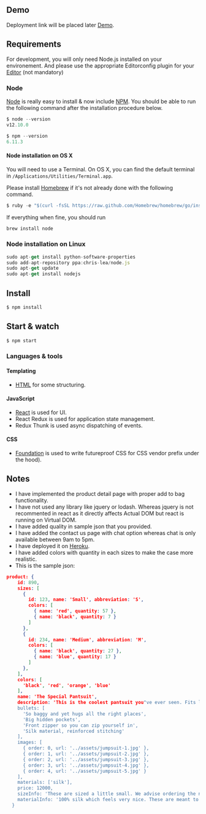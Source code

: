 ## Demo

Deployment link will be placed later [Demo](https://github.com/awais0198/FashionApp).

## Requirements

For development, you will only need Node.js installed on your environement. And please use the appropriate Editorconfig plugin for your [Editor](https://editorconfig.org/) (not mandatory)

### Node

[Node](https://nodejs.org/en/) is really easy to install & now include [NPM](https://www.npmjs.com/). You should be able to run the following command after the installation procedure below.

```javascript
$ node --version
v12.10.0

$ npm --version
6.11.3
```

#### Node installation on OS X

You will need to use a Terminal. On OS X, you can find the default terminal in `/Applications/Utilities/Terminal.app`.

Please install [Homebrew](https://brew.sh/) if it's not already done with the following command.

```javascript
$ ruby -e "$(curl -fsSL https://raw.github.com/Homebrew/homebrew/go/install)"

```
If everything when fine, you should run

```javascript
brew install node

```


### Node installation on Linux

```javascript
sudo apt-get install python-software-properties
sudo add-apt-repository ppa:chris-lea/node.js
sudo apt-get update
sudo apt-get install nodejs
```

## Install

```javascript
$ npm install
```

## Start & watch

```javascript
$ npm start
```
### Languages & tools

#### Templating
* [HTML](http://jade-lang.com/) for some structuring.
#### JavaScript
* [React](https://reactjs.org/) is used for UI.
* React Redux is used for application state management.
* Redux Thunk is used async dispatching of events.
#### CSS
* [Foundation](http://cssnext.putaindecode.io/) is used to write futureproof CSS for CSS vendor prefix under the hood).


## Notes

* I have implemented the product detail page with proper add to bag functionality.
* I have not used any library like jquery or lodash. Whereas jquery is not recommented in react as it directly affects Actual DOM but react is running on Virtual DOM.
* I have added quality in sample json that you provided.
* I have added the contact us page with chat option whereas chat is only available between 9am to 5pm.
* I have deployed it on [Heroku](https://daily-fashion.herokuapp.com/).
* I have added colors with quantity in each sizes to make the case more realistic.
* This is the sample json:

```json
product: {
    id: 890,
    sizes: [
      {
        id: 123, name: 'Small', abbreviation: 'S',
        colors: [
          { name: 'red', quantity: 57 },
          { name: 'black', quantity: 7 }
        ]
      },
      {
        id: 234, name: 'Medium', abbreviation: 'M',
        colors: [
          { name: 'black', quantity: 27 },
          { name: 'blue', quantity: 17 }
        ]
      },
    ],
    colors: [
      'black', 'red', 'orange', 'blue'
    ],
    name: 'The Special Pantsuit',
    description: 'This is the coolest pantsuit you"ve ever seen. Fits like a dream. Wear this everywhere, and nowhere.',
    bullets: [
      'So baggy and yet hugs all the right places',
      'Big hidden pockets',
      'Front zipper so you can zip yourself in',
      'Silk material, reinforced stitching'
    ],
    images: [
      { order: 0, url: '../assets/jumpsuit-1.jpg' },
      { order: 1, url: '../assets/jumpsuit-2.jpg' },
      { order: 2, url: '../assets/jumpsuit-3.jpg' },
      { order: 3, url: '../assets/jumpsuit-4.jpg' },
      { order: 4, url: '../assets/jumpsuit-5.jpg' }
    ],
    materials: ['silk'],
    price: 12000,
    sizeInfo: 'These are sized a little small. We advise ordering the next size up from what you normally wear.',
    materialInfo: '100% silk which feels very nice. These are meant to be warn slightly baggy so that they are comfortable. Zipper front with rolled up sleeves. Hip pockets on the front.'
  }

```
